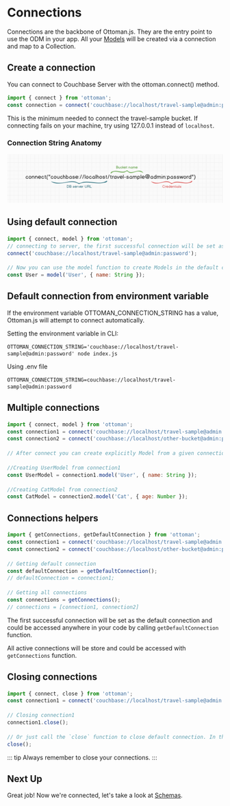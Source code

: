 # Connections

Connections are the backbone of Ottoman.js. They are the entry point to use the ODM in your app.
All your [Models](/guides/model) will be created via a connection and map to a Collection.

## Create a connection

You can connect to Couchbase Server with the ottoman.connect() method.

```javascript
import { connect } from 'ottoman';
const connection = connect('couchbase://localhost/travel-sample@admin:password');
```

This is the minimum needed to connect the travel-sample bucket.
If connecting fails on your machine, try using 127.0.0.1 instead of `localhost`.

### Connection String Anatomy

![Connection Anatomy](./connection-anatomy.png)

## Using default connection

```javascript
import { connect, model } from 'ottoman';
// connecting to server, the first successful connection will be set as the default connection
connect('couchbase://localhost/travel-sample@admin:password');

// Now you can use the model function to create Models in the default connection.
const User = model('User', { name: String });
```

## Default connection from environment variable

If the environment variable OTTOMAN_CONNECTION_STRING has a value, Ottoman.js will attempt to connect automatically.

Setting the environment variable in CLI:

```
OTTOMAN_CONNECTION_STRING='couchbase://localhost/travel-sample@admin:password' node index.js
```

Using .env file

```
OTTOMAN_CONNECTION_STRING=couchbase://localhost/travel-sample@admin:password
```

## Multiple connections

```javascript
import { connect, model } from 'ottoman';
const connection1 = connect('couchbase://localhost/travel-sample@admin:password');
const connection2 = connect('couchbase://localhost/other-bucket@admin:password');

// After connect you can create explicitly Model from a given connection

//Creating UserModel from connection1
const UserModel = connection1.model('User', { name: String });

//Creating CatModel from connection2
const CatModel = connection2.model('Cat', { age: Number });
```

## Connections helpers

```javascript
import { getConnections, getDefaultConnection } from 'ottoman';
const connection1 = connect('couchbase://localhost/travel-sample@admin:password');
const connection2 = connect('couchbase://localhost/other-bucket@admin:password');

// Getting default connection
const defaultConnection = getDefaultConnection();
// defaultConnection = connection1;

// Getting all connections
const connections = getConnections();
// connections = [connection1, connection2]
```

The first successful connection will be set as the default connection and 
could be accessed anywhere in your code by calling `getDefaultConnection` function.


All active connections will be store and could be accessed with `getConnections` function. 

## Closing connections

```javascript
import { connect, close } from 'ottoman';
const connection1 = connect('couchbase://localhost/travel-sample@admin:password');

// Closing connection1
connection1.close();

// Or just call the `close` function to close default connection. In this case, `connection1` will be closed.
close();
```

::: tip
Always remember to close your connections.
:::

## Next Up

Great job! Now we're connected, let's take a look at [Schemas](/guides/schema).

